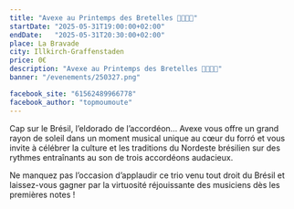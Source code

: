 ```yaml
---
title: "Avexe au Printemps des Bretelles 💃🇧🇷🕺"
startDate: "2025-05-31T19:00:00+02:00"
endDate:   "2025-05-31T20:30:00+02:00"
place: La Bravade
city: Illkirch-Graffenstaden
price: 0€
description: "Avexe au Printemps des Bretelles 💃🇧🇷🕺"
banner: "/evenements/250327.png"

facebook_site: "61562489966778"
facebook_author: "topmoumoute"
---
```


Cap sur le Brésil, l’eldorado de l’accordéon… Avexe vous offre un grand rayon de soleil dans un moment musical unique au cœur du forró et vous invite à célébrer la culture et les traditions du Nordeste brésilien sur des rythmes entraînants au son de trois accordéons audacieux.

Ne manquez pas l’occasion d’applaudir ce trio venu tout droit du Brésil et laissez-vous gagner par la virtuosité réjouissante des musiciens dès les premières notes !
